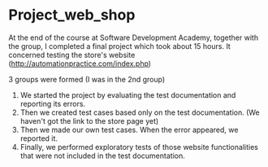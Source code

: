 # Project_web_shop

At the end of the course at Software Development Academy, together with the group, I completed a final project which took about 15 hours. It concerned testing the store's website (http://automationpractice.com/index.php)

3 groups were formed (I was in the 2nd group)

1) We started the project by evaluating the test documentation and reporting its errors.
2) Then we created test cases based only on the test documentation. (We haven't got the link to the store page yet)
3) Then we made our own test cases. When the error appeared, we reported it.
4) Finally, we performed exploratory tests of those website functionalities that were not included in the test documentation.

